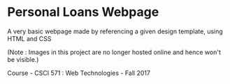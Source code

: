 # Personal Loans Webpage
A very basic webpage made by referencing a given design template, using HTML and CSS

(Note : Images in this project are no longer hosted online and hence won't be visible.)

Course - CSCI 571 : Web Technologies - Fall 2017
